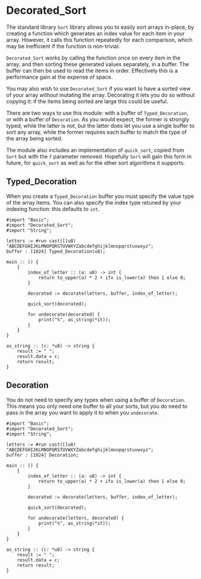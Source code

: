 # Decorated_Sort

The standard library `Sort` library allows you to easily sort arrays in-place, by creating a function which generates an index value for each item in your array.  However, it calls this function repeatedly for each comparison, which may be inefficient if the function is non-trivial.

`Decorated_Sort` works by calling the function once on every item in the array, and then sorting these generated values separately, in a buffer.  The buffer can then be used to read the items in order.  Effectively this is a performance gain at the expense of space.

You may also wish to use `Decorated_Sort` if you want to have a sorted view of your array *without* mutating the array.  Decorating it lets you do so without copying it: if the items being sorted are large this could be useful.

There are two ways to use this module: with a buffer of `Typed_Decoration`, or with a buffer of `Decoration`.  As you would expect, the former is strongly typed, while the latter is not, but the latter does let you use a single buffer to sort any array, while the former requires each buffer to match the type of the array being sorted.

The module also includes an implementation of `quick_sort`, copied from `Sort` but with the `f` parameter removed.  Hopefully `Sort` will gain this form in future, for `quick_sort` as well as for the other sort algorithms it supports.


## Typed_Decoration

When you create a `Typed_Decoration` buffer you must specify the value type of the array items.  You can also specify the index type retuned by your indexing function: this defaults to `int`.

```jai
#import "Basic";
#import "Decorated_Sort";
#import "String";

letters := #run cast([]u8) "ABCDEFGHIJKLMNOPQRSTUVWXYZabcdefghijklmnopqrstuvwxyz";
buffer : [1024] Typed_Decoration(u8);

main :: () {
    {
        index_of_letter :: (a: u8) -> int {
            return to_upper(a) * 2 + ifx is_lower(a) then 1 else 0;
        }

        decorated := decorate(letters, buffer, index_of_letter);

        quick_sort(decorated);

        for undecorate(decorated) {
            print("%", as_string(*it));
        }
    }
}

as_string :: (c: *u8) -> string {
    result := " ";
    result.data = c;
    return result;
}
```


## Decoration

You do not need to specify any types when using a buffer of `Decoration`.  This means you only need one buffer to all your sorts, but you do need to pass in the array you want to apply it to when you `undecorate`.


```jai
#import "Basic";
#import "Decorated_Sort";
#import "String";

letters := #run cast([]u8) "ABCDEFGHIJKLMNOPQRSTUVWXYZabcdefghijklmnopqrstuvwxyz";
buffer : [1024] Decoration;

main :: () {
    {
        index_of_letter :: (a: u8) -> int {
            return to_upper(a) * 2 + ifx is_lower(a) then 1 else 0;
        }

        decorated := decorate(letters, buffer, index_of_letter);

        quick_sort(decorated);

        for undecorate(letters, decorated) {
            print("%", as_string(*it));
        }
    }
}

as_string :: (c: *u8) -> string {
    result := " ";
    result.data = c;
    return result;
}
```
